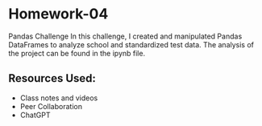 # Homework-04
Pandas Challenge
In this challenge, I created and manipulated Pandas DataFrames to analyze school and standardized test data. The analysis of the project can be found in the ipynb file.

## Resources Used:
- Class notes and videos
- Peer Collaboration
- ChatGPT
